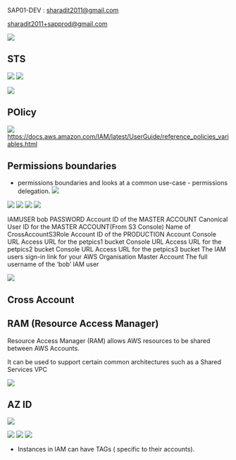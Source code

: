 SAP01-DEV : sharadit2011@gmail.com

sharadit2011+sapprod@gmail.com

![](../images/2021-09-09-23-18-45.png)


## STS
![](../images/2021-09-14-08-19-51.png)
![](../images/2021-09-14-08-24-57.png)

![](../images/2021-09-14-08-33-27.png)

## POlicy
![](../images/2021-09-14-09-24-15.png)https://docs.aws.amazon.com/IAM/latest/UserGuide/reference_policies_variables.html

## Permissions boundaries
- permissions boundaries and looks at a common use-case - permissions delegation.
![](../images/2021-09-14-20-25-40.png)

![](../images/2021-09-14-20-32-03.png)
![](../images/2021-09-14-20-32-36.png)
![](../images/2021-09-14-20-44-07.png)
![](../images/2021-09-14-20-45-40.png)

IAMUSER bob PASSWORD
Account ID of the MASTER ACCOUNT
Canonical User ID for the MASTER ACCOUNT(From S3 Console)
Name of CrossAccountS3Role
Account ID of the PRODUCTION Account
Console URL Access URL for the petpics1 bucket
Console URL Access URL for the petpics2 bucket
Console URL Access URL for the petpics3 bucket
The IAM users sign-in link for your AWS Organisation Master Account
The full username of the ‘bob’ IAM user

![](../images/2021-09-14-20-56-03.png)

## Cross Account

## RAM (Resource Access Manager)
Resource Access Manager (RAM) allows AWS resources to be shared between AWS Accounts.

It can be used to support certain common architectures such as a Shared Services VPC

![](../images/![](../images/2021-09-14-21-31-03.png).png)

## AZ ID
![](../images/2021-09-14-21-34-38.png)

![](../images/2021-09-14-21-36-53.png)
![](../images/2021-09-14-21-42-27.png)
![](../images/2021-09-14-21-46-31.png)

- Instances in IAM can have TAGs ( specific to their accounts).